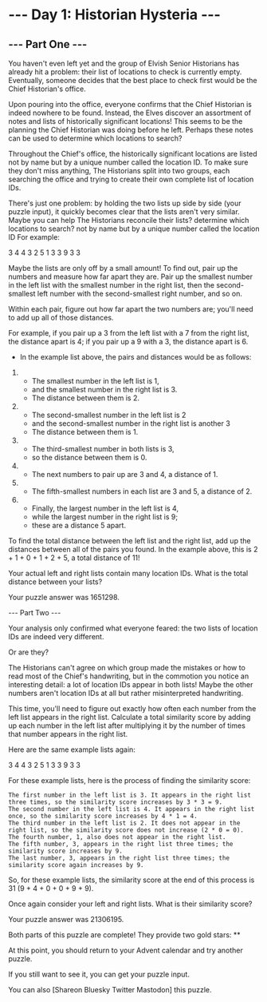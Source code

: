 
# --- Day 1: Historian Hysteria ---

## --- Part One ---

You haven't even left yet
and the group of Elvish Senior Historians has already hit a problem:
their list of locations to check is currently empty.
Eventually, someone decides that the best place to check first
would be the Chief Historian's office.

Upon pouring into the office,
everyone confirms that the Chief Historian is indeed nowhere to be found.
Instead, the Elves discover an assortment of notes and lists of historically significant locations!
This seems to be the planning the Chief Historian was doing before he left.
Perhaps these notes can be used to determine which locations to search?

Throughout the Chief's office,
the historically significant locations are listed
not by name but by a unique number called the location ID.
To make sure they don't miss anything,
The Historians split into two groups,
each searching the office and trying to create their own complete list of location IDs.

There's just one problem:
by holding the two lists up side by side (your puzzle input),
it quickly becomes clear that the lists aren't very similar.
Maybe you can help The Historians reconcile their lists?
determine which locations to search?
not by name but by a unique number called the location ID
For example:

3   4
4   3
2   5
1   3
3   9
3   3

Maybe the lists are only off by a small amount!
To find out, pair up the numbers and measure how far apart they are.
Pair up the smallest number in the left list
with the smallest number in the right list,
then the second-smallest left number with the second-smallest right number,
and so on.

Within each pair,
figure out how far apart the two numbers are;
you'll need to add up all of those distances.

For example,
if you pair up a 3 from the left list with a 7 from the right list,
the distance apart is 4;
if you pair up a 9 with a 3,
the distance apart is 6.

- In the example list above, the pairs and distances would be as follows:

1.
    - The smallest number in the left list is 1,
    - and the smallest number in the right list is 3.
    - The distance between them is 2.
2.
    - The second-smallest number in the left list is 2
    - and the second-smallest number in the right list is another 3
    - The distance between them is 1.
3.
    - The third-smallest number in both lists is 3,
    - so the distance between them is 0.
4.
    - The next numbers to pair up are 3 and 4, a distance of 1.
5.  
    - The fifth-smallest numbers in each list are 3 and 5, a distance of 2.
6.
    - Finally, the largest number in the left list is 4,
    - while the largest number in the right list is 9;
    - these are a distance 5 apart.

To find the total distance between the left list and the right list,
add up the distances between all of the pairs you found.
In the example above, this is 2 + 1 + 0 + 1 + 2 + 5,
a total distance of 11!

Your actual left and right lists contain many location IDs.
What is the total distance between your lists?

Your puzzle answer was 1651298.

--- Part Two ---

Your analysis only confirmed what everyone feared: the two lists of location IDs are indeed very different.

Or are they?

The Historians can't agree on which group made the mistakes or how to read most of the Chief's handwriting, but in the commotion you notice an interesting detail: a lot of location IDs appear in both lists! Maybe the other numbers aren't location IDs at all but rather misinterpreted handwriting.

This time, you'll need to figure out exactly how often each number from the left list appears in the right list. Calculate a total similarity score by adding up each number in the left list after multiplying it by the number of times that number appears in the right list.

Here are the same example lists again:

3   4
4   3
2   5
1   3
3   9
3   3

For these example lists, here is the process of finding the similarity score:

    The first number in the left list is 3. It appears in the right list three times, so the similarity score increases by 3 * 3 = 9.
    The second number in the left list is 4. It appears in the right list once, so the similarity score increases by 4 * 1 = 4.
    The third number in the left list is 2. It does not appear in the right list, so the similarity score does not increase (2 * 0 = 0).
    The fourth number, 1, also does not appear in the right list.
    The fifth number, 3, appears in the right list three times; the similarity score increases by 9.
    The last number, 3, appears in the right list three times; the similarity score again increases by 9.

So, for these example lists, the similarity score at the end of this process is 31 (9 + 4 + 0 + 0 + 9 + 9).

Once again consider your left and right lists. What is their similarity score?

Your puzzle answer was 21306195.

Both parts of this puzzle are complete! They provide two gold stars: **

At this point, you should return to your Advent calendar and try another puzzle.

If you still want to see it, you can get your puzzle input.

You can also [Shareon Bluesky Twitter Mastodon] this puzzle.
